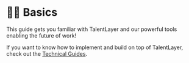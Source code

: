 # 👩🏫 Basics

This guide gets you familiar with TalentLayer and our powerful tools enabling the future of work!

If you want to know how to implement and build on top of TalentLayer, check out the [Technical Guides](../technical-guides/). &#x20;

